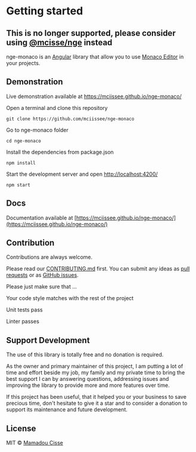 # Getting started

## **This is no longer supported, please consider using [@mcisse/nge](https://github.com/mciissee/nge) instead**

nge-monaco is an [Angular](https://angular.io) library that allow you to use [Monaco Editor](https://microsoft.github.io/monaco-editor/) in your projects.

## Demonstration

Live demonstration available at <https://mciissee.github.io/nge-monaco/>

Open a terminal and clone this repository

```shell
git clone https://github.com/mciissee/nge-monaco
```

Go to nge-monaco folder

```shell
cd nge-monaco
```

Install the dependencies from package.json

```shell
npm install
```

Start the development server and open [http://localhost:4200/](http://localhost:4200/)

```shell
npm start
```

## Docs

Documentation available at [https://mciissee.github.io/nge-monaco/](https://mciissee.github.io/nge-monaco/)

## Contribution

Contributions are always welcome. <br/>

Please read our [CONTRIBUTING.md](https://github.com/mciissee/nge-monaco/blob/master/CONTRIBUTING.md) first. You can submit any ideas as [pull requests](https://github.com/mciissee/nge-monaco/pulls) or as [GitHub issues](https://github.com/mciissee/nge-monaco/issues).

Please just make sure that ...

Your code style matches with the rest of the project

Unit tests pass

Linter passes

## Support Development

The use of this library is totally free and no donation is required.

As the owner and primary maintainer of this project, I am putting a lot of time and effort beside my job, my family and my private time to bring the best support I can by answering questions, addressing issues and improving the library to provide more and more features over time.

If this project has been useful, that it helped you or your business to save precious time, don't hesitate to give it a star and to consider a donation to support its maintenance and future development.

## License

MIT © [Mamadou Cisse](https://github.com/mciissee)

